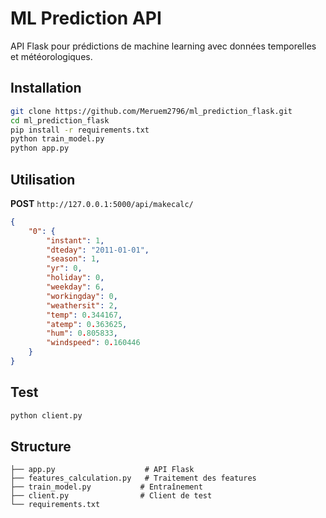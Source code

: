 # ML Prediction API

API Flask pour prédictions de machine learning avec données temporelles et météorologiques.

## Installation

```bash
git clone https://github.com/Meruem2796/ml_prediction_flask.git
cd ml_prediction_flask
pip install -r requirements.txt
python train_model.py
python app.py
```

## Utilisation

**POST** `http://127.0.0.1:5000/api/makecalc/`

```json
{
    "0": {
        "instant": 1,
        "dteday": "2011-01-01",
        "season": 1,
        "yr": 0,
        "holiday": 0,
        "weekday": 6,
        "workingday": 0,
        "weathersit": 2,
        "temp": 0.344167,
        "atemp": 0.363625,
        "hum": 0.805833,
        "windspeed": 0.160446
    }
}
```

## Test

```bash
python client.py
```

## Structure

```
├── app.py                    # API Flask
├── features_calculation.py   # Traitement des features
├── train_model.py           # Entraînement
├── client.py                # Client de test
└── requirements.txt
```